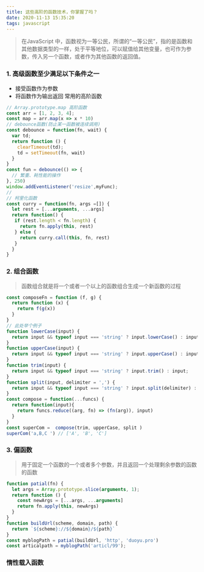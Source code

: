```yaml
---
title: 这些高阶的函数技术，你掌握了吗？
date: 2020-11-13 15:35:20
tags: javascript
---
```


> 在JavaScript 中，函数视为一等公民，所谓的“一等公民”，指的是函数和其他数据类型的一样，处于平等地位，可以赋值给其他变量，也可作为参数，传入另一个函数，或者作为其他函数的返回值。
### 1. 高级函数至少满足以下条件之一
+ 接受函数作为参数
+ 将函数作为输出返回
常用的高阶函数
```javascript
// Array.prototype.map 高阶函数
const arr = [1, 2, 3, 4];
const map = arr.map(x => x * 10)
// debounce函数(防止某一函数被连续调用)
const debounce = function(fn, wait) {
  var td;
  return function () {
    clearTimeout(td);
    td = setTimeout(fn, wait)
  }
}
const fun = debounce(() => {
  // 繁重、耗性能的操作
}, 250)
window.addEventListener('resize',myFunc);
// 
// 柯里化函数
const curry = function(fn, args =[]) {
  let rest = [...arguments, ...args]
  return function() {
   if (rest.length < fn.length) {
     return fn.apply(this, rest)
   } else {
     return curry.call(this, fn, rest)
   }
  }
}
```
### 2. 组合函数
>函数组合就是将一个或者一个以上的函数组合生成一个新函数的过程

```javascript
const composeFn = function (f, g) {
  return function (x) {
    return f(g(x))
  }
}
// 此处举个例子
function lowerCase(input) {
  return input && typeof input === 'string' ? input.lowerCase() : input;
}
function upperCase(input) {
  return input && typeof input === 'string' ? input.upperCase() : input;
}
function trim(input) {
  return input && typeof input === 'string' ? input.trim() : input;
}
function split(input, delimiter = ',') {
  return input && typeof input === 'string' ? input.split(delimiter) : input;
}
const compose = function(...funcs) {
  return function(input){
    return funcs.reduce((arg, fn) => (fn(arg)), input)
  }
}
const superCom =  compose(trim, upperCase, split )
superCom('a,B,C ') // ['A', 'B', 'C']
```
### 3. 偏函数
> 用于固定一个函数的一个或者多个参数，并且返回一个处理剩余参数的函数的函数

```javascript
function patial(fn) {
  let args = Array.prototype.slice(arguments, 1);
  return function () {
    const newArgs = [...args, ...arguments]
    return fn.apply(this, newArgs)
  }
}
function buildUrl(scheme, domain, path) {
  return `${scheme}://${domain}/${path}`
}
const myblogPath = patial(buildUrl, 'http', 'duoyu.pro')
const articalpath = myblogPath('articl/99');
```
### 惰性载入函数
>
